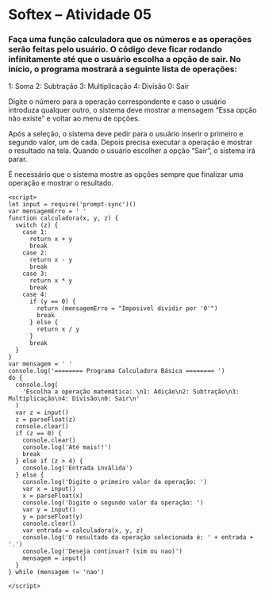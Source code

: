 # Softex – Atividade 05

### Faça uma função calculadora que os números e as operações serão feitas pelo usuário. O código deve ficar rodando infinitamente até que o usuário escolha a opção de sair. No início, o programa mostrará a seguinte lista de operações:

1: Soma
2: Subtração
3: Multiplicação
4: Divisão
0: Sair

Digite o número para a operação correspondente e caso o usuário introduza qualquer outro, o sistema deve mostrar a mensagem “Essa opção não existe” e voltar ao menu de opções.

Após a seleção, o sistema deve pedir para o usuário inserir o primeiro e segundo valor, um de cada. Depois precisa executar a operação e mostrar o resultado na tela. Quando o usuário escolher a opção “Sair”, o sistema irá parar. 

É necessário que o sistema mostre as opções sempre que finalizar uma operação e mostrar o resultado. 

```
<script>  
let input = require('prompt-sync')()
var mensagemErro = ' '
function calculadora(x, y, z) {
  switch (z) {
    case 1:
      return x + y
      break
    case 2:
      return x - y
      break
    case 3:
      return x * y
      break
    case 4:
      if (y == 0) {
        return (mensagemErro = "Imposivel dividir por '0'")
        break
      } else {
        return x / y
      }
      break
  }
}
var mensagem = ' '
console.log('======== Programa Calculadora Básica ======== ')
do {
  console.log(
    'Escolha a operação matemática: \n1: Adição\n2: Subtração\n3: Multiplicação\n4: Divisão\n0: Sair\n'
  )
  var z = input()
  z = parseFloat(z)
  console.clear()
  if (z == 0) {
    console.clear()
    console.log('Até mais!!')
    break
  } else if (z > 4) {
    console.log('Entrada inválida')
  } else {
    console.log('Digite o primeiro valor da operação: ')
    var x = input()
    x = parseFloat(x)
    console.log('Digite o segundo valor da operação: ')
    var y = input()
    y = parseFloat(y)
    console.clear()
    var entrada = calculadora(x, y, z)
    console.log('O resultado da operação selecionada é: ' + entrada + '.')
    console.log('Deseja continuar? (sim ou nao)')
    mensagem = input()
  }
} while (mensagem != 'nao')

</script>
```
